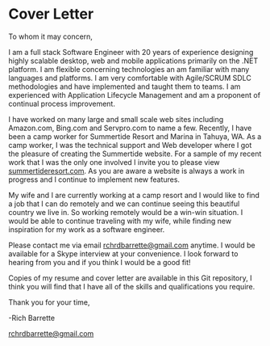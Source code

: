 # Cover Letter

To whom it may concern, 

I am a full stack Software Engineer with 20 years of experience designing highly scalable desktop, web and mobile applications primarily on the .NET platform.  I am flexible concerning technologies an am familiar with many languages and platforms. I am very comfortable with Agile/SCRUM SDLC methodologies and have implemented and taught them to teams. I am experienced with Application Lifecycle Management and am a proponent of continual process improvement.

I have worked on many large and small scale web sites including Amazon.com, Bing.com and Servpro.com to name a few.  Recently, I have been a camp worker for Summertide Resort and Marina in Tahuya, WA.  As a camp worker, I was the technical support and Web developer where I got the pleasure of creating the Summertide website.  For a sample of my recent work that I was the only one involved I invite you to please view [summertideresort.com](http://summertideresort.com "Summertide Resort").  As you are aware a website is always a work in progress and I continue to implement new features.

My wife and I are currently working at a camp resort and I would like to find a job that I can do remotely and we can continue seeing this beautiful country we live in.  So working remotely would be a win-win situation.  I would be able to continue traveling with my wife, while finding new inspiration for my work as a software engineer.

Please contact me via email [rchrdbarrette@gmail.com](mailto:rchrdbarrette@gmail.com) anytime.  I would be available for a Skype interview at your convenience. I look forward to hearing from you and if you think I would be a good fit!

Copies of my resume and cover letter are available in this Git repository, I think you will find that I have all of the skills and qualifications you require.

Thank you for your time,

-Rich Barrette

[rchrdbarrette@gmail.com](mailto:rchrdbarrette@gmail.com)
